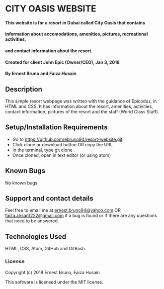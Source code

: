 # CITY OASIS WEBSITE

#### This website is for a resort in Dubai called City Oasis that contains
#### information about accomodations, amenities, pictures, recreational activities,
#### and contact information about the resort.
#### Created for client John Epic (Owner/CEO), Jan 3, 2018

#### By Ernest Bruno and Faiza Husain

## Description

This simple resort webpage was written with the guidance of Epicodus, in HTML and CSS. It has information about the resort, amenities, activities, contact information, pictures of the resort and the staff (World Class Staff).

## Setup/Installation Requirements

* Go to https://github.com/ebruno94/resort-website.git
* Click clone or download button OR copy the URL
* In the terminal, type git clone <URL>.
* Once cloned, open in text editor (or using atom)

## Known Bugs

No known bugs

## Support and contact details

Feel free to email me at ernest.bruno94@yahoo.com OR
faiza.ahsan1222@gmail.com if a bug is found or if there are any
questions that need to be answered.

## Technologies Used

HTML, CSS, Atom, GitHub and GitBash.

### License

Copyright (c) 2018 Ernest Bruno, Faiza Husain

This software is licensed under the MIT license.
